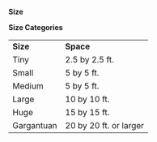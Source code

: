 
**Size**

**Size Categories**

|            |                        |
|------------|------------------------|
| **Size**   | **Space**              |
| Tiny       | 2.5 by 2.5 ft.         |
| Small      | 5 by 5 ft.             |
| Medium     | 5 by 5 ft.             |
| Large      | 10 by 10 ft.           |
| Huge       | 15 by 15 ft.           |
| Gargantuan | 20 by 20 ft. or larger |
